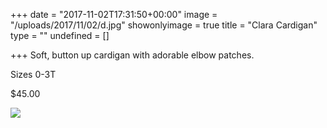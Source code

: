 +++
date = "2017-11-02T17:31:50+00:00"
image = "/uploads/2017/11/02/d.jpg"
showonlyimage = true
title = "Clara Cardigan"
type = ""
undefined = []

+++
Soft, button up cardigan with adorable elbow patches.

Sizes 0-3T

\$45.00

![](/uploads/2017/11/02/d.jpg)